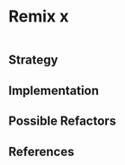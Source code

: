 # Remix x

<!--
  which solutions inspired your solution?
  what did you take from each one?
-->

```js

```

## Strategy

## Implementation

## Possible Refactors

## References
